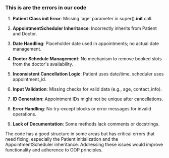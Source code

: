 ### This is are the errors in our code


1. **Patient Class __init__ Error**: Missing 'age' parameter in super().__init__ call.

2. **AppointmentScheduler Inheritance**: Incorrectly inherits from Patient and Doctor.

3. **Date Handling**: Placeholder date used in appointments; no actual date management.

4. **Doctor Schedule Management**: No mechanism to remove booked slots from the doctor's availability.

5. **Inconsistent Cancellation Logic**: Patient uses date/time, scheduler uses appointment_id.

6. **Input Validation**: Missing checks for valid data (e.g., age, contact_info).

7. **ID Generation**: Appointment IDs might not be unique after cancellations.

8. **Error Handling**: No try-except blocks or error messages for invalid operations.

9. **Lack of Documentation**: Some methods lack comments or docstrings.

The code has a good structure in some areas but has critical errors that need fixing, especially the Patient initialization and the AppointmentScheduler inheritance. Addressing these issues would improve functionality and adherence to OOP principles.